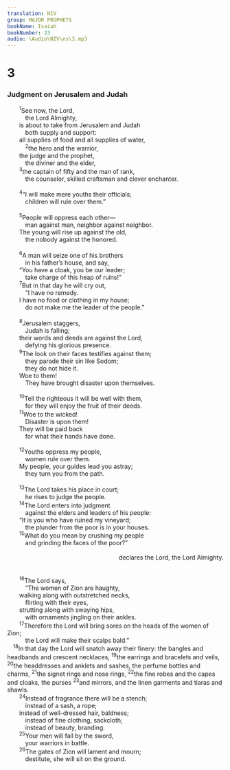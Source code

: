 ```yaml
---
translation: NIV
group: MAJOR PROPHETS
bookName: Isaiah 
bookNumber: 23
audio: \Audio\NIV\es\3.mp3
---
```


<div class="title"><h1>3</h1><h3>Judgment on Jerusalem and Judah </h3></div>
<span class="verse es_3_1">  <sup>1</sup>See now, the Lord, <br/>   the Lord Almighty, <br/>  is about to take from Jerusalem and Judah <br/>   both supply and support: <br/>  all supplies of food and all supplies of water, <br/></span>
<span class="verse es_3_2">   <sup>2</sup>the hero and the warrior, <br/>  the judge and the prophet, <br/>   the diviner and the elder, <br/></span>
<span class="verse es_3_3">  <sup>3</sup>the captain of fifty and the man of rank, <br/>   the counselor, skilled craftsman and clever enchanter. <br/><br/></span>
<span class="verse es_3_4">  <sup>4</sup>“I will make mere youths their officials; <br/>   children will rule over them.” <br/><br/></span>
<span class="verse es_3_5">  <sup>5</sup>People will oppress each other— <br/>   man against man, neighbor against neighbor. <br/>  The young will rise up against the old, <br/>   the nobody against the honored. <br/><br/></span>
<span class="verse es_3_6">  <sup>6</sup>A man will seize one of his brothers <br/>   in his father’s house, and say, <br/>  “You have a cloak, you be our leader; <br/>   take charge of this heap of ruins!” <br/></span>
<span class="verse es_3_7">  <sup>7</sup>But in that day he will cry out, <br/>   “I have no remedy. <br/>  I have no food or clothing in my house; <br/>   do not make me the leader of the people.” <br/><br/></span>
<span class="verse es_3_8">  <sup>8</sup>Jerusalem staggers, <br/>   Judah is falling; <br/>  their words and deeds are against the Lord, <br/>   defying his glorious presence. <br/></span>
<span class="verse es_3_9">  <sup>9</sup>The look on their faces testifies against them; <br/>   they parade their sin like Sodom; <br/>   they do not hide it. <br/>  Woe to them! <br/>   They have brought disaster upon themselves. <br/><br/></span>
<span class="verse es_3_10">  <sup>10</sup>Tell the righteous it will be well with them, <br/>   for they will enjoy the fruit of their deeds. <br/></span>
<span class="verse es_3_11">  <sup>11</sup>Woe to the wicked! <br/>   Disaster is upon them! <br/>  They will be paid back <br/>   for what their hands have done. <br/><br/></span>
<span class="verse es_3_12">  <sup>12</sup>Youths oppress my people, <br/>   women rule over them. <br/>  My people, your guides lead you astray; <br/>   they turn you from the path. <br/><br/></span>
<span class="verse es_3_13">  <sup>13</sup>The Lord takes his place in court; <br/>   he rises to judge the people. <br/></span>
<span class="verse es_3_14">  <sup>14</sup>The Lord enters into judgment <br/>   against the elders and leaders of his people: <br/>  “It is you who have ruined my vineyard; <br/>   the plunder from the poor is in your houses. <br/></span>
<span class="verse es_3_15">  <sup>15</sup>What do you mean by crushing my people <br/>   and grinding the faces of the poor?” <br/> <aside style="text-align:right;">declares the Lord, the Lord Almighty. </aside><br/><br/></span>
<span class="verse es_3_16">  <sup>16</sup>The Lord says, <br/>   “The women of Zion are haughty, <br/>  walking along with outstretched necks, <br/>   flirting with their eyes, <br/>  strutting along with swaying hips, <br/>   with ornaments jingling on their ankles. <br/></span>
<span class="verse es_3_17">  <sup>17</sup>Therefore the Lord will bring sores on the heads of the women of Zion; <br/>   the Lord will make their scalps bald.” <br/></span>
<span class="verse es_3_18"> <sup>18</sup>In that day the Lord will snatch away their finery: the bangles and headbands and crescent necklaces, </span>
<span class="verse es_3_19"><sup>19</sup>the earrings and bracelets and veils, </span>
<span class="verse es_3_20"><sup>20</sup>the headdresses and anklets and sashes, the perfume bottles and charms, </span>
<span class="verse es_3_21"><sup>21</sup>the signet rings and nose rings, </span>
<span class="verse es_3_22"><sup>22</sup>the fine robes and the capes and cloaks, the purses </span>
<span class="verse es_3_23"><sup>23</sup>and mirrors, and the linen garments and tiaras and shawls. <br/></span>
<span class="verse es_3_24">  <sup>24</sup>Instead of fragrance there will be a stench; <br/>   instead of a sash, a rope; <br/>  instead of well-dressed hair, baldness; <br/>   instead of fine clothing, sackcloth; <br/>   instead of beauty, branding. <br/></span>
<span class="verse es_3_25">  <sup>25</sup>Your men will fall by the sword, <br/>   your warriors in battle. <br/></span>
<span class="verse es_3_26">  <sup>26</sup>The gates of Zion will lament and mourn; <br/>   destitute, she will sit on the ground. <br/><br/></span>
